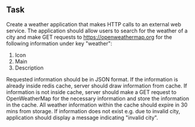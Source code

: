 ## Task
Create a weather application that makes HTTP calls to an external web service. The application should allow users to search for the weather of a city and make GET requests to https://openweathermap.org for the following information under key "weather":
1. Icon
2. Main
3. Description

Requested information should be in JSON format. If the information is already inside redis cache, server should draw information from cache. If information is not inside cache, server should make a GET request to OpenWeatherMap for the necessary information and store the information in the cache. All weather information within the cache should expire in 30 mins from storage. If information does not exist e.g. due to invalid city, application should display a message indicating "invalid city".